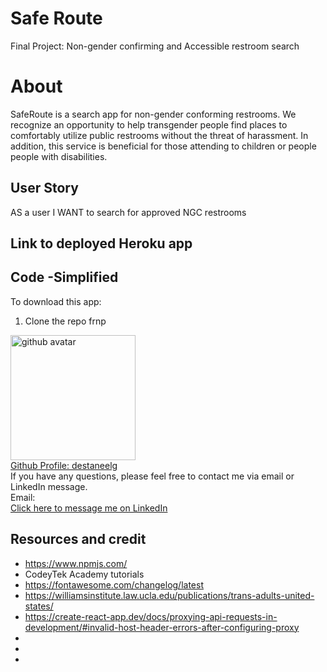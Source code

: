 # Safe Route
Final Project: Non-gender confirming and Accessible restroom search

# About

SafeRoute is a search app for non-gender conforming restrooms. We recognize an opportunity to help transgender people find places to comfortably utilize public restrooms without the threat of harassment. In addition, this service is beneficial for those attending to children or people people with disabilities.

## User Story 
AS a user
I WANT to search for approved NGC restrooms 

## Link to deployed Heroku app 

## Code -Simplified
To download this app:

1. Clone the repo frnp 
<img src='https://avatars0.githubusercontent.com/u/65136924?s=400&u=f02213a3ea2e41c7b8d0d4cbc1c107ba358c3064&v=4' height='200px' alt='github avatar'>
<br>
<a href='https://github.com/destaneelg'>Github Profile: destaneelg</a>
<br>
If you have any questions, please feel free to contact me via email or LinkedIn message.
<br>
Email: 
<br>
<a href=''>Click here to message me on LinkedIn</a>



## Resources and credit 
* https://www.npmjs.com/
* CodeyTek Academy tutorials 
* https://fontawesome.com/changelog/latest
* https://williamsinstitute.law.ucla.edu/publications/trans-adults-united-states/ 
* https://create-react-app.dev/docs/proxying-api-requests-in-development/#invalid-host-header-errors-after-configuring-proxy
*
*
*
